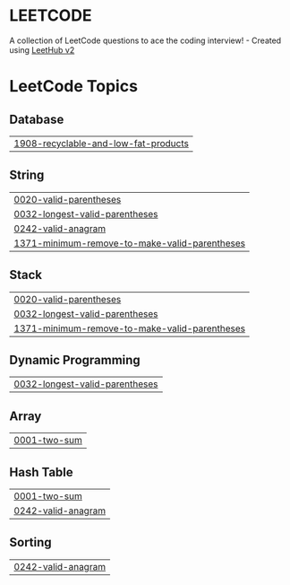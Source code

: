 # LEETCODE
A collection of LeetCode questions to ace the coding interview! - Created using [LeetHub v2](https://github.com/arunbhardwaj/LeetHub-2.0)

<!---LeetCode Topics Start-->
# LeetCode Topics
## Database
|  |
| ------- |
| [1908-recyclable-and-low-fat-products](https://github.com/gunjan123377/LEETCODE/tree/master/1908-recyclable-and-low-fat-products) |
## String
|  |
| ------- |
| [0020-valid-parentheses](https://github.com/gunjan123377/LEETCODE/tree/master/0020-valid-parentheses) |
| [0032-longest-valid-parentheses](https://github.com/gunjan123377/LEETCODE/tree/master/0032-longest-valid-parentheses) |
| [0242-valid-anagram](https://github.com/gunjan123377/LEETCODE/tree/master/0242-valid-anagram) |
| [1371-minimum-remove-to-make-valid-parentheses](https://github.com/gunjan123377/LEETCODE/tree/master/1371-minimum-remove-to-make-valid-parentheses) |
## Stack
|  |
| ------- |
| [0020-valid-parentheses](https://github.com/gunjan123377/LEETCODE/tree/master/0020-valid-parentheses) |
| [0032-longest-valid-parentheses](https://github.com/gunjan123377/LEETCODE/tree/master/0032-longest-valid-parentheses) |
| [1371-minimum-remove-to-make-valid-parentheses](https://github.com/gunjan123377/LEETCODE/tree/master/1371-minimum-remove-to-make-valid-parentheses) |
## Dynamic Programming
|  |
| ------- |
| [0032-longest-valid-parentheses](https://github.com/gunjan123377/LEETCODE/tree/master/0032-longest-valid-parentheses) |
## Array
|  |
| ------- |
| [0001-two-sum](https://github.com/gunjan123377/LEETCODE/tree/master/0001-two-sum) |
## Hash Table
|  |
| ------- |
| [0001-two-sum](https://github.com/gunjan123377/LEETCODE/tree/master/0001-two-sum) |
| [0242-valid-anagram](https://github.com/gunjan123377/LEETCODE/tree/master/0242-valid-anagram) |
## Sorting
|  |
| ------- |
| [0242-valid-anagram](https://github.com/gunjan123377/LEETCODE/tree/master/0242-valid-anagram) |
<!---LeetCode Topics End-->